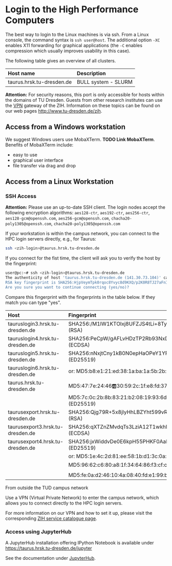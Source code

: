 # Login to the High Performance Computers

The best way to login to the Linux machines is via ssh. From a Linux console, the command syntax is
`ssh user@host`. The additional option `-XC` enables X11 forwarding for graphical applications (the
`-C` enables compression which usually improves usability in this case).

The following table gives an overview of all clusters.

| Host name                  | Description         |
|:--------------------------|:--------------------|
| taurus.hrsk.tu-dresden.de | BULL system - SLURM |

**Attention:** For security reasons, this port is only accessible for hosts within the domains of TU
Dresden. Guests from other research institutes can use the
[VPN](https://tu-dresden.de/zih/dienste/service-katalog/arbeitsumgebung/zugang_datennetz/vpn)
gateway of the ZIH. Information on these topics can be found on our web pages
<http://www.tu-dresden.de/zih>.

## Access from a Windows workstation

We suggest Windows users use MobaXTerm. **TODO Link MobaXTerm**.
Benefits of MobaXTerm include:

- easy to use
- graphical user interface
- file transfer via drag and drop

## Access from a Linux Workstation

### SSH Access

**Attention:** Please use an up-to-date SSH client. The login nodes accept the following encryption
algorithms: `aes128-ctr`, `aes192-ctr`, `aes256-ctr`, `aes128-gcm@openssh.com`,
`aes256-gcm@openssh.com`, `chacha20-poly1305@openssh.com`, `chacha20-poly1305@openssh.com`

If your workstation is within the campus network, you can connect to the
HPC login servers directly, e.g., for Taurus:

```Bash
ssh <zih-login>@taurus.hrsk.tu-dresden.de
```

If you connect for the fist time, the client will ask you to verify the host by the fingerprint:

```Bash
user@pc:~# ssh <zih-login>@taurus.hrsk.tu-dresden.de
The authenticity of host 'taurus.hrsk.tu-dresden.de (141.30.73.104)' can't be established.
RSA key fingerprint is SHA256:HjpVeymTpk0rqoc8Yvyc8d9KXQ/p2K0R8TJ27aFnIL8.
Are you sure you want to continue connecting (yes/no)?
```

Compare this fingerprint with the fingerprints in the table below. If
they match you can type "yes".

| Host                      | Fingerprint           |
|:--------------------------|:----------------------|
| tauruslogin3.hrsk.tu-dresden.de | SHA256:/M1lW1KTOlxj8UFZJS4tLi+8TyndcDqrZfLGX7KAU8s (RSA)      |
| tauruslogin4.hrsk.tu-dresden.de | SHA256:PeCpW/gAFLvHDzTP2Rb93NxD+rpUsyQY8WebjQC7kz0 (ECDSA)    |
| tauruslogin5.hrsk.tu-dresden.de | SHA256:nNxjtCny1kB0N0epHaOPeY1YFd0ri2Dvt2CK7rOGlXg (ED25519)  |
| tauruslogin6.hrsk.tu-dresden.de | or: MD5:b8:e1:21:ed:38:1a:ba:1a:5b:2b:bc:35:31:62:21:49 (RSA) |
| taurus.hrsk.tu-dresden.de       | MD5:47:7e:24:46:ab:30:59:2c:1f:e8:fd:37:2a:5d:ee:25 (ECDSA)   |
|                                 | MD5:7c:0c:2b:8b:83:21:b2:08:19:93:6d:03:80:76:8a:7b (ED25519) |
| taurusexport.hrsk.tu-dresden.de  | SHA256:Qjg79R+5x8jlyHhLBZYht599vRk+SujnG1yT1l2dYUM (RSA)   |
| taurusexport3.hrsk.tu-dresden.de | SHA256:qXTZnZMvdqTs3LziA12T1wkhNcFqTHe59fbbU67Qw3g (ECDSA) |
| taurusexport4.hrsk.tu-dresden.de | SHA256:jxWiddvDe0E6kpH55PHKF0AaBg/dQLefQaQZ2P4mb3o (ED25519)  |
|                                  | or: MD5:1e:4c:2d:81:ee:58:1b:d1:3c:0a:18:c4:f7:0b:23:20 (RSA) |
|                                  | MD5:96:62:c6:80:a8:1f:34:64:86:f3:cf:c5:9b:cd:af:da (ECDSA)   |
|                                  | MD5:fe:0a:d2:46:10:4a:08:40:fd:e1:99:b7:f2:06:4f:bc (ED25519) |

From outside the TUD campus network

Use a VPN (Virtual Private Network) to enter the campus network, which allows you to connect
directly to the HPC login servers.

For more information on our VPN and how to set it up, please visit the corresponding
[ZIH service catalogue page](https://tu-dresden.de/zih/dienste/service-katalog/arbeitsumgebung/zugang_datennetz/vpn).

### Access using JupyterHub

A JupyterHub installation offering IPython Notebook is available under
https://taurus.hrsk.tu-dresden.de/jupyter

See the documentation under [JupyterHub](../access/jupyterhub.md).
